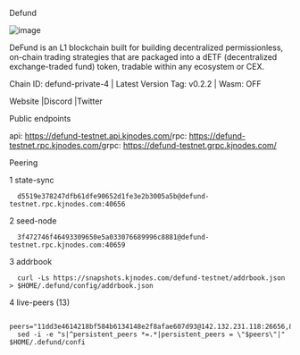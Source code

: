Defund

![image](https://user-images.githubusercontent.com/91251550/213079218-42f9ae40-b984-4c79-80bb-48e49b05b963.png)

DeFund is an L1 blockchain built for building decentralized permissionless, on-chain trading strategies that are packaged into a dETF (decentralized exchange-traded fund) token, tradable within any ecosystem or CEX.

Chain ID: defund-private-4 | Latest Version Tag: v0.2.2 | Wasm: OFF

​Website |Discord  |Twitter ​

Public endpoints

api: https://defund-testnet.api.kjnodes.com/​
rpc: https://defund-testnet.rpc.kjnodes.com/​
grpc: https://defund-testnet.grpc.kjnodes.com/​

Peering

1 state-sync

      d5519e378247dfb61dfe90652d1fe3e2b3005a5b@defund-testnet.rpc.kjnodes.com:40656
2 seed-node

      3f472746f46493309650e5a033076689996c8881@defund-testnet.rpc.kjnodes.com:40659
3 addrbook

      curl -Ls https://snapshots.kjnodes.com/defund-testnet/addrbook.json > $HOME/.defund/config/addrbook.json
4 live-peers (13)

      peers="11dd3e4614218bf584b6134148e2f8afae607d93@142.132.231.118:26656,8368bb579d1c98230a65f9b46d495b003353a784@65.108.206.118:36656,8675cc6e69c2043a8dc0a854e769c1f135b5f272@23.88.73.158:26656,d5519e378247dfb61dfe90652d1fe3e2b3005a5b@65.109.68.190:40656,d9f1a0f399c8db62206edb2be29a313829fc8521@135.181.128.19:26656,5e7853ec4f74dba1d3ae721ff9f50926107efc38@65.108.6.45:60556,a70bd4fe605503061d823689e3f3abe3b6397975@45.147.199.189:26656,e104f008f6d1227170d3b4ce1d73f0ea2068094f@84.201.162.168:26656,b6849dcff65d91bc9376366d788cd958a6e0f5df@45.147.199.174:26656,b914bb37cc8d1b7fb91579a79f7438a24d16de65@45.147.199.172:26656,0ab2ceb8999da66cd9eeaa6d7f0e3144c1f7a31e@89.108.109.116:26656,20045ce5bdc8fbc356d82351305fe2f9f188a4b5@217.76.55.68:26656,409d5422d6934b0dedfd3347e078b67aac691120@45.147.199.185:26656"
      sed -i -e "s|^persistent_peers *=.*|persistent_peers = \"$peers\"|" $HOME/.defund/confi
